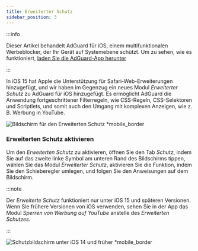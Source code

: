 ```yaml
---
title: Erweiterter Schutz
sidebar_position: 3
---
```


:::info

Dieser Artikel behandelt AdGuard für iOS, einem multifunktionalen Werbeblocker, der Ihr Gerät auf Systemebene schützt. Um zu sehen, wie es funktioniert, [laden Sie die AdGuard-App herunter](https://agrd.io/download-kb-adblock)

:::

In iOS 15 hat Apple die Unterstützung für Safari-Web-Erweiterungen hinzugefügt, und wir haben im Gegenzug ein neues Modul _Erweiterter Schutz_ zu AdGuard für iOS hinzugefügt. Es ermöglicht AdGuard die Anwendung fortgeschrittener Filterregeln, wie CSS-Regeln, CSS-Selektoren und Scriptlets, und somit auch den Umgang mit komplexen Anzeigen, wie z. B. Werbung in YouTube.

![Bildschirm für den Erweiterten Schutz \*mobile\_border](https://cdn.adtidy.org/public/Adguard/kb/iOS/features/protection_screen_15_en.jpeg)

### Erweiterten Schutz aktivieren

Um den _Erweiterten Schutz_ zu aktivieren, öffnen Sie den Tab _Schutz_, indem Sie auf das zweite linke Symbol am unteren Rand des Bildschirms tippen, wählen Sie das Modul _Erweiterter Schutz_, aktivieren Sie die Funktion, indem Sie den Schieberegler umlegen, und folgen Sie den Anweisungen auf dem Bildschirm.

:::note

Der _Erweiterte Schutz_ funktioniert nur unter iOS 15 und späteren Versionen. Wenn Sie frühere Versionen von iOS verwenden, sehen Sie in der App das Modul _Sperren von Werbung auf YouTube_ anstelle des _Erweiterten Schutzes_.

:::

![Schutzbildschirm unter iOS 14 und früher \*mobile\_border](https://cdn.adtidy.org/public/Adguard/kb/iOS/features/protection_screen_14_en.jpeg)
